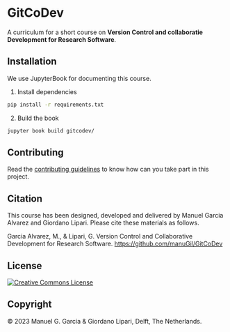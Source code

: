 # GitCoDev
A curriculum for a short course on **Version Control and collaboratie Development for Research Software**. 

## Installation

We use JupyterBook for documenting this course.

1. Install dependencies 

```bash
pip install -r requirements.txt
```

2. Build the book

```bash
jupyter book build gitcodev/
```

## Contributing

Read the [contributing guidelines](CONTRIBUTING.md) to know how can you take part in this project. 


## Citation

This course has been designed, developed and delivered by Manuel Garcia Alvarez and Giordano Lipari.
Please cite these materials as follows.

Garcia Alvarez, M., & Lipari, G. Version Control and Collaborative Development for Research Software. https://github.com/manuGil/GitCoDev


## License

<a rel="license" href="http://creativecommons.org/licenses/by/4.0/"><img alt="Creative Commons License" style="border-width:0" src="https://i.creativecommons.org/l/by/4.0/88x31.png" /></a><br />


## Copyright

&copy; 2023 Manuel G. Garcia & Giordano Lipari, Delft, The Netherlands.
